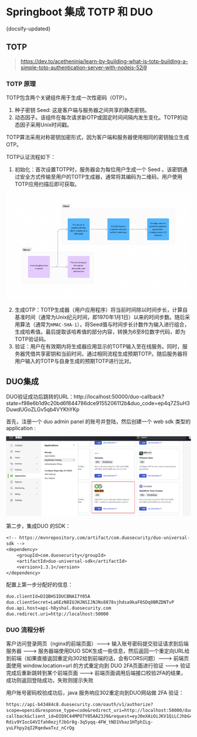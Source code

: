 # Springboot 集成 TOTP 和 DUO
{docsify-updated}

## TOTP
> https://dev.to/acetheninja/learn-by-building-what-is-totp-building-a-simple-totp-authentication-server-with-nodejs-52j9

### TOTP 原理
TOTP包含两个关键组件用于生成一次性密码（OTP）。
1. 种子密钥 Seed: 这是客户端与服务器之间共享的静态密钥。
2. 动态因子。该组件在每次请求新OTP或固定时间间隔内发生变化。TOTP的动态因子采用Unix时间戳。

TOTP算法采用对称密钥加密形式，因为客户端和服务器使用相同的密钥独立生成OTP。

TOTP认证流程如下：
1. 初始化：首次设置TOTP时，服务器会为每位用户生成一个 Seed 。该密钥通过安全方式传输至用户的TOTP生成器，通常将其编码为二维码，用户使用TOTP应用扫描后即可获取。
<center><img src="pics/totp.webp" alt=""></center>

2. 生成OTP：TOTP生成器（用户应用程序）将当前时间除以时间步长，计算自基准时间（通常为Unix纪元时间，即1970年1月1日）以来的时间步数。随后采用算法（通常为`HMAC-SHA-1`），将Seed值与时间步长计数作为输入进行组合，生成哈希值。最后提取该哈希值的部分内容，转换为6至8位数字代码，即为TOTP验证码。
3. 验证：用户在有效期内将生成器应用显示的TOTP输入至在线服务。同时，服务器凭借共享密钥和当前时间，通过相同流程生成预期TOTP。随后服务器将用户输入的TOTP与自身生成的预期TOTP进行比对。

## DUO集成
DUO验证成功后跳转的URL：http://localhost:50000/duo-callback?state=f98e6b1d9c20bd6f844786dce9155206112b&duo_code=ep4q7ZSuH3DuwdUGoZLGv5qb4VYKhYKp

首先，注册一个 duo admin panel 的账号并登陆，然后创建一个 web sdk 类型的 application :
<center><img src="pics/duo.png" alt=""></center>

第二步，集成DUO 的SDK：
```
<!-- https://mvnrepository.com/artifact/com.duosecurity/duo-universal-sdk -->
<dependency>
    <groupId>com.duosecurity</groupId>
    <artifactId>duo-universal-sdk</artifactId>
    <version>1.3.1</version>
</dependency>
```

配置上第一步分配好的信息：
```
duo.clientId=DIQBHSIDUCBNAI7Y05A
duo.clientSecret=La6EzN8IUJHJNSIJNJNs8878sjhdsa9kaF0SDq0BRZDNTvP
duo.api.host=api-h8yshal.duosecurity.com
duo.redirect.uri=http://localhost:50000
```

### DUO 流程分析
客户访问登录网页（nginx的前端页面）---> 输入账号密码提交验证请求到后端服务器 ---> 服务器端使用DUO SDK生成一些信息，然后返回一个重定向URL给到前端（如果直接返回重定向302给到前端的话，会有CORS问题）---> 前端页面使用 window.location=url 的方式重定向到 DUO 2FA页面进行验证 ---> 验证完成后重新跳转到某个前端页面 ---> 前端页面调用后端接口校验2FA的结果，成功则返回登陆成功，失败则提示失败

用户账号密码校验成功后，java 服务响应302重定向到DUO网站做 2FA 验证：
```
https://api-b43484c8.duosecurity.com/oauth/v1/authorize?scope=openid&response_type=code&redirect_uri=http://localhost:50000/duo-callback&client_id=DIQ9C44MPO7Y05AA23J9&request=eyJ0eXAiOiJKV1QiLCJhbGciOiJIUzUxMiJ9.eyJkdW9fdW5hbWUiOiJhYWEiLCJzY29wZSI6Im9wZW5pZCIsInJlc3BvbnNlX3R5cGUiOiJjb2RlIiwicmVkaXJlY3RfdXJpIjoiaHR0cDovL2xvY2FsaG9zdDo1MDAwMC9kdW8tY2FsbGJhY2siLCJzdGF0ZSI6IjlhNjI1YTRiZjQ5MTk0MWRmY2IyN2Q4MTU5ZTA3ZTMyZjY4NSIsImV4cCI6MTc1ODA5NzUzOSwidXNlX2R1b19jb2RlX2F0dHJpYnV0ZSI6dHJ1ZSwiY2xpZW50X2lkIjoiRElROUM0NE1QTzdZMDVBQTIzSjkifQ.Zun-Rdiv9YIocG4VIfah0ezjfJbGr8g-3q5yqq-4FW_tND1Vbaz1HTphILg-yuLFhpy2qI2RqedwaTxz_nCrQg
```